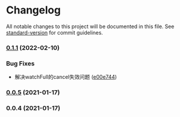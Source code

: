 # Changelog

All notable changes to this project will be documented in this file. See [standard-version](https://github.com/conventional-changelog/standard-version) for commit guidelines.

### [0.1.1](https://github.com/any86/be-full/compare/v0.0.5...v0.1.1) (2022-02-10)


### Bug Fixes

* 解决watchFull的cancel失效问题 ([e00e744](https://github.com/any86/be-full/commit/e00e744bf8d92d204562d73e4ef7b78b1e458802))

### [0.0.5](https://github.com/any86/be-full/compare/v0.0.4...v0.0.5) (2021-01-17)

### 0.0.4 (2021-01-17)
